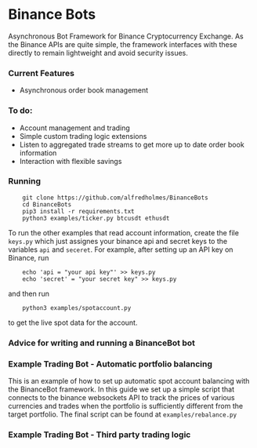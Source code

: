 # Binance Bots
Asynchronous Bot Framework for Binance Cryptocurrency Exchange. As the Binance APIs are quite simple, the framework interfaces with these directly to remain lightweight and avoid security issues.


### Current Features
- Asynchronous order book management


### To do:
- Account management and trading
- Simple custom trading logic extensions
- Listen to aggregated trade streams to get more up to date order book information
- Interaction with flexible savings 

### Running
		git clone https://github.com/alfredholmes/BinanceBots
		cd BinanceBots
		pip3 install -r requirements.txt
		python3 examples/ticker.py btcusdt ethusdt

To run the other examples that read account information, create the file `keys.py` which just assignes your binance api and secret keys to the variables `api` and `seceret`. For example, after setting up an API key on Binance, run

		echo 'api = "your api key"' >> keys.py
		echo 'secret' = "your secret key" >> keys.py

and then run

		python3 examples/spotaccount.py

to get the live spot data for the account.

### Advice for writing and running a BinanceBot bot

### Example Trading Bot - Automatic portfolio balancing
This is an example of how to set up automatic spot account balancing with the BinanceBot framework. In this guide we set up a simple script that connects to the binance websockets API to track the prices of various currencies and trades when the portfolio is sufficiently different from the target portfolio. The final script can be found at `examples/rebalance.py`

### Example Trading Bot - Third party trading logic


